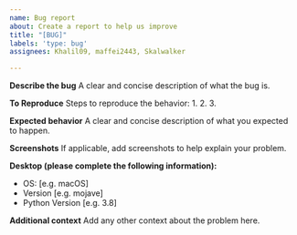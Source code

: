 ```yaml
---
name: Bug report
about: Create a report to help us improve
title: "[BUG]"
labels: 'type: bug'
assignees: Khalil09, maffei2443, Skalwalker

---
```


**Describe the bug**
A clear and concise description of what the bug is.

**To Reproduce**
Steps to reproduce the behavior:
1.
2.
3.

**Expected behavior**
A clear and concise description of what you expected to happen.

**Screenshots**
If applicable, add screenshots to help explain your problem.

**Desktop (please complete the following information):**
 - OS: [e.g. macOS]
 - Version [e.g. mojave]
 - Python Version [e.g. 3.8]

**Additional context**
Add any other context about the problem here.
